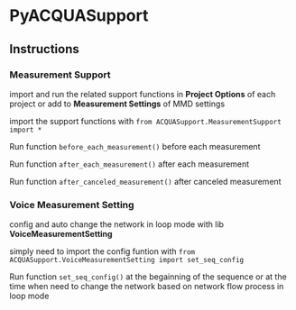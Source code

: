 # PyACQUASupport

## Instructions

### Measurement Support

import and run the related support functions in **Project Options** of each project or add to **Measurement Settings** of MMD settings

import the support functions with `from ACQUASupport.MeasurementSupport import *`

Run function `before_each_measurement()` before each measurement

Run function `after_each_measurement()` after each measurement

Run function `after_canceled_measurement()` after canceled measurement

### Voice Measurement Setting

config and auto change the network in loop mode with lib **VoiceMeasurementSetting**

simply need to import the config funtion with `from ACQUASupport.VoiceMeasurementSetting import set_seq_config`

Run function `set_seq_config()` at the begainning of the sequence or at the time when need to change the network based on network flow process in loop mode
